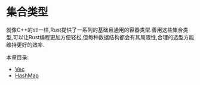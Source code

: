 # 集合类型
就像C++的stl一样,Rust提供了一系列的基础且通用的容器类型.善用这些集合类型,可以让Rust编程更加方便轻松,但每种数据结构都会有其局限性,合理的选型方能维持更好的效率.

本章目录:

* [Vec](vec.md)
* [HashMap](hashmap.md)
